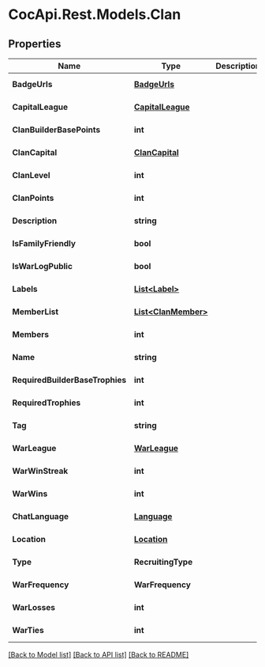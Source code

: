 # CocApi.Rest.Models.Clan

## Properties

Name | Type | Description | Notes
------------ | ------------- | ------------- | -------------
**BadgeUrls** | [**BadgeUrls**](BadgeUrls.md) |  | [optional] [readonly] 
**CapitalLeague** | [**CapitalLeague**](CapitalLeague.md) |  | [optional] [readonly] 
**ClanBuilderBasePoints** | **int** |  | [optional] [readonly] 
**ClanCapital** | [**ClanCapital**](ClanCapital.md) |  | [optional] [readonly] 
**ClanLevel** | **int** |  | [optional] [readonly] 
**ClanPoints** | **int** |  | [optional] [readonly] 
**Description** | **string** |  | [optional] [readonly] 
**IsFamilyFriendly** | **bool** |  | [optional] [readonly] 
**IsWarLogPublic** | **bool** |  | [optional] [readonly] 
**Labels** | [**List&lt;Label&gt;**](Label.md) |  | [optional] [readonly] 
**MemberList** | [**List&lt;ClanMember&gt;**](ClanMember.md) |  | [optional] [readonly] 
**Members** | **int** |  | [optional] [readonly] 
**Name** | **string** |  | [optional] [readonly] 
**RequiredBuilderBaseTrophies** | **int** |  | [optional] [readonly] 
**RequiredTrophies** | **int** |  | [optional] [readonly] 
**Tag** | **string** |  | [optional] [readonly] 
**WarLeague** | [**WarLeague**](WarLeague.md) |  | [optional] [readonly] 
**WarWinStreak** | **int** |  | [optional] [readonly] 
**WarWins** | **int** |  | [optional] [readonly] 
**ChatLanguage** | [**Language**](Language.md) |  | [optional] [readonly] 
**Location** | [**Location**](Location.md) |  | [optional] [readonly] 
**Type** | **RecruitingType** |  | [optional] [readonly] 
**WarFrequency** | **WarFrequency** |  | [optional] [readonly] 
**WarLosses** | **int** |  | [optional] [readonly] 
**WarTies** | **int** |  | [optional] [readonly] 

[[Back to Model list]](../../README.md#documentation-for-models) [[Back to API list]](../../README.md#documentation-for-api-endpoints) [[Back to README]](../../README.md)

